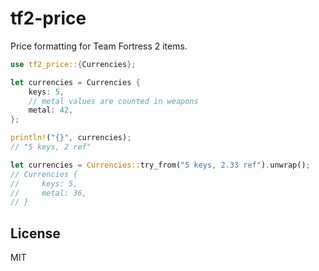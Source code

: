 # tf2-price

Price formatting for Team Fortress 2 items.

```rs
use tf2_price::{Currencies};

let currencies = Currencies {
    keys: 5,
    // metal values are counted in weapons
    metal: 42,
};

println!("{}", currencies);
// "5 keys, 2 ref"

let currencies = Currencies::try_from("5 keys, 2.33 ref").unwrap();
// Currencies {
//     keys: 5,
//     metal: 36,
// }
```

## License

MIT
